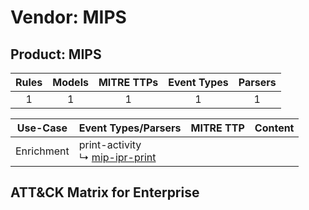 Vendor: MIPS
============
Product: MIPS
-------------
| Rules | Models | MITRE TTPs | Event Types | Parsers |
|:-----:|:------:|:----------:|:-----------:|:-------:|
|   1   |   1    |     1      |      1      |    1    |

|  Use-Case  | Event Types/Parsers                                                               | MITRE TTP | Content                                      |
|:----------:| --------------------------------------------------------------------------------- | --------- | -------------------------------------------- |
| Enrichment |  print-activity<br> ↳ [mip-ipr-print](Parsers/parserContent_mip-ipr-print.md)<br> |           | [](Rules_Models/r_m_mips_mips_Enrichment.md) |

ATT&CK Matrix for Enterprise
----------------------------
